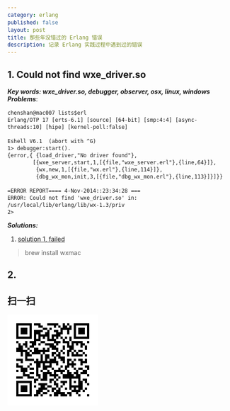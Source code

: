 ```yaml
---
category: erlang  
published: false  
layout: post  
title: 那些年没错过的 Erlang 错误  
description: 记录 Erlang 实践过程中遇到过的错误  
---  
```

## 1. Could not find wxe_driver.so  

***Key words: wxe_driver.so, debugger, observer, osx, linux, windows***
***Problems***:  

```
chenshan@mac007 lists$erl
Erlang/OTP 17 [erts-6.1] [source] [64-bit] [smp:4:4] [async-threads:10] [hipe] [kernel-poll:false]

Eshell V6.1  (abort with ^G)
1> debugger:start().
{error,{ {load_driver,"No driver found"},
        [{wxe_server,start,1,[{file,"wxe_server.erl"},{line,64}]},
         {wx,new,1,[{file,"wx.erl"},{line,114}]},
         {dbg_wx_mon,init,3,[{file,"dbg_wx_mon.erl"},{line,113}]}]}}

=ERROR REPORT==== 4-Nov-2014::23:34:28 ===
ERROR: Could not find 'wxe_driver.so' in: /usr/local/lib/erlang/lib/wx-1.3/priv
2> 
```  

***Solutions:***  
1. [solution 1, failed](http://stackoverflow.com/questions/21297465/erlang-debugger-error-could-not-find-wxe-driver-so)
> brew install wxmac  

## 2. 



## 扫一扫     

![2014-11-04-erlang-problems-zone.md](../../images/share/2014-11-04-erlang-problems-zone.md.jpg)